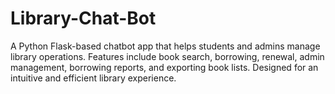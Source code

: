 # Library-Chat-Bot
A Python Flask-based chatbot app that helps students and admins manage library operations. Features include book search, borrowing, renewal, admin management, borrowing reports, and exporting book lists. Designed for an intuitive and efficient library experience.
